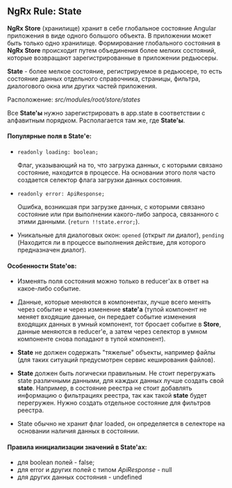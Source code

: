 ## NgRx Rule: State


**NgRx Store** (хранилище) хранит в себе глобальное состояние Angular приложения в виде одного большого объекта.
В приложении может быть только одно хранилище.
Формирование глобального состояния в **NgRx Store** происходит путем объединения более мелких состояний, которые 
возвращают зарегистрированные в приложении редьюсеры.

**State** - более мелкое состояние, регистрируемое в редьюсере, то есть состояние данных отдельного справочника, страницы, 
фильтра, диалогового окна или других частей приложения.

Расположение: _src/modules/root/store/states_

Все **State'ы** нужно зарегистрировать в app.state в соответствии с алфавитным порядком. Располагается там же, 
где **State'ы**.

#### Популярные поля в State'е:

- ```readonly loading: boolean;```

  Флаг, указывающий на то, что загрузка данных, с которыми связано состояние, находится в процессе. На основании этого 
поля часто создается селектор флага загрузки данных состояния.
- ```readonly error: ApiResponse;``` 

  Ошибка, возникшая при загрузке данных, с которыми связано состояние или при выполнении какого-либо запроса, связанного
с этими данными.
  (```return !!state.error;```).
- Уникальные для диалоговых окон: `opened` (открыт ли диалог), `pending` (Находится ли в процессе выполнения действие, 
для которого предназначен диалог).

#### Особенности State'ов:

- Изменять поля состояния можно только в reducer'ах в ответ на какое-либо событие. 

- Данные, которые меняются в компонентах, лучше всего менять через событие и через изменение **state'а** (тупой 
компонент не меняет входящие данные, он передает событие изменения входящих данных в умный компонент, тот бросает 
событие в **Store**, данные меняются в reducer'е, а затем через селектор в умном компоненте снова попадают в тупой 
компонент).

- **State** не должен содержать "тяжелые" объекты, например файлы (для таких ситуаций предусмотрен сервис кеширования 
файлов).

- **State** должен быть логически правильным. Не стоит перегружать state различными данными, для каждых данных лучше 
создать свой **state**. Например, в состояние реестра не стоит добавлять информацию о фильтрациях реестра, так как 
такой **state** будет перегружен. Нужно создать отдельное состояние для фильтров реестра.

- State обычно не хранит флаг loaded, он определяется в селекторе на основании наличия данных в состоянии.

#### Правила инициализации значений в State'ах:

- для boolean полей - false;
- для error и других полей с типом _ApiResponse_ - null
- для других данных состояния - undefined
